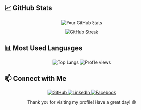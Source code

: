 
## 📈 GitHub Stats

<p align="center">
    <img src="https://github-readme-stats.vercel.app/api?username=Binoy-Barman&show_icons=true&hide_border=true&theme=radical" alt="Your GitHub Stats">
</p>

<p align="center">
    <img src="https://github-readme-streak-stats.herokuapp.com/?user=Binoy-Barman&theme=radical&hide_border=true" alt="GitHub Streak">
</p>


## 📊 Most Used Languages

<p align="center">
    <img src="https://github-readme-stats.vercel.app/api/top-langs/?username=Binoy-Barman&layout=compact&hide_border=true&theme=radical" alt="Top Langs">
    <img src="https://komarev.com/ghpvc/?username=Binoy-Barman&style=flat-square&color=blue" alt="Profile views"/>
</p>


## 📫 Connect with Me

<p align="center">
    <a href="https://github.com/Binoy-Barman" target="_blank">
        <img src="https://img.shields.io/badge/GitHub-000000?style=for-the-badge&logo=github&logoColor=white" alt="GitHub">
    </a>
    <a href="https://www.linkedin.com/in/binoy-barman/" target="_blank">
        <img src="https://img.shields.io/badge/LinkedIn-0077B5?style=for-the-badge&logo=linkedin&logoColor=white" alt="LinkedIn">
    </a>
    <a href="[https://web.facebook.com/profile.php?id=100072819183039](https://www.facebook.com/binoy.barman.754570)" target="_blank">
        <img src="https://img.shields.io/badge/Facebook-1877F2?style=for-the-badge&logo=facebook&logoColor=white" alt="Facebook">
    </a>
</p>

<p align="center">
    Thank you for visiting my profile! Have a great day! 😄
</p>
